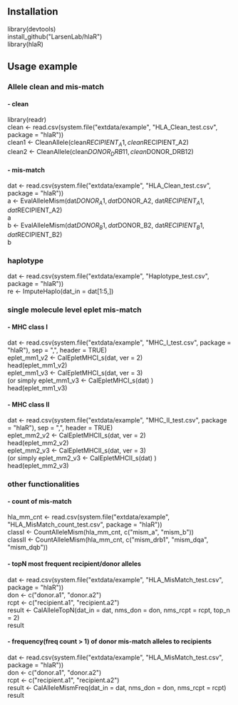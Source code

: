 ## Installation
library(devtools)<br>
install_github("LarsenLab/hlaR")<br>
library(hlaR)<br> 

## Usage example
### Allele clean and mis-match
#### - clean
library(readr)<br>
clean <- read.csv(system.file("extdata/example", "HLA_Clean_test.csv", package = "hlaR"))<br>
clean1 <- CleanAllele(clean$RECIPIENT_A1, clean$RECIPIENT_A2)<br>
clean2 <- CleanAllele(clean$DONOR_DRB11, clean$DONOR_DRB12)<br>

#### - mis-match
dat <- read.csv(system.file("extdata/example", "HLA_Clean_test.csv", package = "hlaR"))<br>
a <- EvalAlleleMism(dat$DONOR_A1, dat$DONOR_A2, dat$RECIPIENT_A1, dat$RECIPIENT_A2)<br>
a<br>
b <- EvalAlleleMism(dat$DONOR_B1, dat$DONOR_B2, dat$RECIPIENT_B1, dat$RECIPIENT_B2)<br>
b<br>

### haplotype
dat <- read.csv(system.file("extdata/example", "Haplotype_test.csv", package = "hlaR"))<br>
re <- ImputeHaplo(dat_in = dat[1:5,])<br>

### single molecule level eplet mis-match
#### - MHC class I
dat <- read.csv(system.file("extdata/example", "MHC_I_test.csv", package = "hlaR"), sep = ",", header = TRUE)<br>
eplet_mm1_v2 <- CalEpletMHCI_s(dat, ver = 2)<br>
head(eplet_mm1_v2)<br>
eplet_mm1_v3 <- CalEpletMHCI_s(dat, ver = 3)<br>
(or simply eplet_mm1_v3 <- CalEpletMHCI_s(dat) )<br>
head(eplet_mm1_v3)
#### - MHC class II
dat <- read.csv(system.file("extdata/example", "MHC_II_test.csv", package = "hlaR"), sep = ",", header = TRUE)<br>
eplet_mm2_v2 <- CalEpletMHCII_s(dat, ver = 2)<br>
head(eplet_mm2_v2)<br>
eplet_mm2_v3 <- CalEpletMHCII_s(dat, ver = 3)<br>
(or simply eplet_mm2_v3 <- CalEpletMHCII_s(dat) )<br>
head(eplet_mm2_v3)

### other functionalities
#### - count of mis-match
hla_mm_cnt <- read.csv(system.file("extdata/example", "HLA_MisMatch_count_test.csv", package = "hlaR"))<br>
classI <- CountAlleleMism(hla_mm_cnt, c("mism_a", "mism_b"))<br>
classII <- CountAlleleMism(hla_mm_cnt, c("mism_drb1", "mism_dqa", "mism_dqb"))<br>
#### - topN most frequent recipient/donor alleles 
dat <- read.csv(system.file("extdata/example", "HLA_MisMatch_test.csv", package = "hlaR"))<br>
don <- c("donor.a1", "donor.a2")<br>
rcpt <- c("recipient.a1", "recipient.a2")<br>
result <- CalAlleleTopN(dat_in = dat, nms_don = don, nms_rcpt = rcpt, top_n = 2)<br>
result<br>
#### - frequency(freq count > 1) of donor mis-match alleles to recipients
dat <- read.csv(system.file("extdata/example", "HLA_MisMatch_test.csv", package = "hlaR"))<br>
don <- c("donor.a1", "donor.a2")<br>
rcpt <- c("recipient.a1", "recipient.a2")<br>
result <- CalAlleleMismFreq(dat_in = dat, nms_don = don, nms_rcpt = rcpt)<br> 
result



